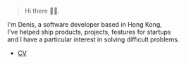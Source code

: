 > Hi there 👋🏼.

I'm Denis, a software developer based in Hong Kong,  
I've helped ship products, projects, features for startups  
and I have a particular interest in solving difficult problems.

- [CV](./cv/)
  <!-- - [Coding Interview Practice](./questions/) -->
